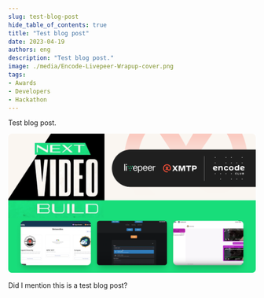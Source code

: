 ```yaml
---
slug: test-blog-post
hide_table_of_contents: true
title: "Test blog post"
date: 2023-04-19
authors: eng
description: "Test blog post."
image: ./media/Encode-Livepeer-Wrapup-cover.png
tags:
- Awards
- Developers
- Hackathon
---
```


Test blog post.

![](./media/Encode-Livepeer-Wrapup-cover.png)

<!--truncate-->

Did I mention this is a test blog post?

